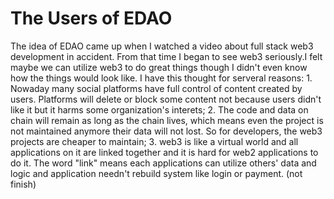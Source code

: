 # The Users of EDAO

The idea of EDAO came up when I watched a video about full stack web3 development in accident. From that time I began to see web3 seriously.I felt maybe we can utilize web3 to do great things though I didn't even know how the things would look like. I have this thought for serveral reasons: 1. Nowaday many social platforms have full control of content created by users. Platforms will delete or block some content not because users didn't like it but it harms some organization's interets; 2. The code and data on chain will remain as long as the chain lives, which means even the project is not maintained anymore their data will not lost. So for developers, the web3 projects are cheaper to maintain; 3. web3 is like a virtual world and all applications on it are linked together and it is hard for web2 applications to do it. The word "link" means each applications can utilize others' data and logic and application needn't rebuild system like login or payment.
(not finish)




